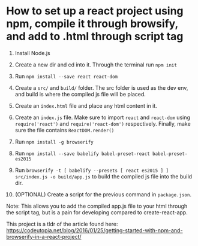 # How to set up a react project using npm, compile it through browsify, and add to .html through script tag

1. Install Node.js

2. Create a new dir and cd into it. Through the terminal run `npm init`

3. Run `npm install --save react react-dom`

4. Create a `src/` and `build/` folder. The src folder is used as the dev env, and build is where the compiled js file will be placed.

5. Create an `index.html` file and place any html content in it.

6. Create an `index.js` file. Make sure to import `react` and `react-dom` using `require('react')` and `require('react-dom')` respectively. Finally, make sure the file contains `ReactDOM.render()`

7. Run `npm install -g browserify`

8. Run `npm install --save babelify babel-preset-react babel-preset-es2015`

9. Run `browserify -t [ babelify --presets [ react es2015 ] ] src/index.js -o build/app.js` to build the compiled js file into the build dir.

10. (OPTIONAL) Create a script for the previous command in `package.json`. 

Note: This allows you to add the compiled app.js file to your html through the script tag, but is a pain for developing compared to create-react-app.

This project is a tldr of the article found here:
https://codeutopia.net/blog/2016/01/25/getting-started-with-npm-and-browserify-in-a-react-project/